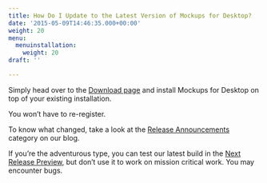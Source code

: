 ```yaml
---
title: How Do I Update to the Latest Version of Mockups for Desktop?
date: '2015-05-09T14:46:35.000+00:00'
weight: 20
menu:
  menuinstallation:
    weight: 20
draft: ''

---
```

Simply head over to the [Download page](https://balsamiq.com/download) and install Mockups for Desktop on top of your existing installation.

You won’t have to re-register.

To know what changed, take a look at the [Release Announcements](https://blog.balsamiq.com/category/release-notes/) category on our blog.

If you’re the adventurous type, you can test our latest build in the [Next Release Preview](https://balsamiq.com/download/next/), but don’t use it to work on mission critical work. You may encounter bugs.
